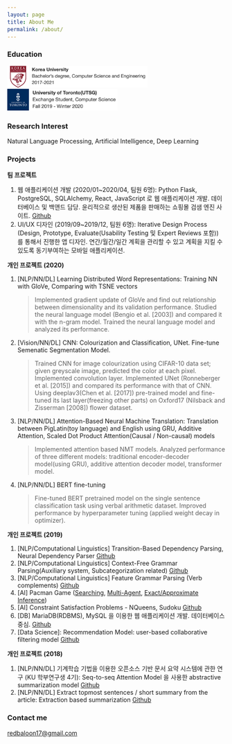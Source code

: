 ```yaml
---
layout: page
title: About Me
permalink: /about/
---
```


### Education
<img src="https://raw.githubusercontent.com/limhyesu98/limhyesu98.github.io/master/images/KoreaUniv.png" width="50">
<img src="https://raw.githubusercontent.com/limhyesu98/limhyesu98.github.io/master/images/KoreaUniv_.png" height="50">

<br>

<img src="https://raw.githubusercontent.com/limhyesu98/limhyesu98.github.io/master/images/UofT.png" width="50">

<img src="https://raw.githubusercontent.com/limhyesu98/limhyesu98.github.io/master/images/UofT_.png" height="50">


### Research Interest
Natural Language Processing, Artificial Intelligence, Deep Learning

### Projects

**팀 프로젝트**
1. 웹 애플리케이션 개발 (2020/01~2020/04, 팀원 6명): Python Flask, PostgreSQL, SQLAlchemy, React, JavaScript 로 웹 애플리케이션 개발. 데이터베이스 및 백앤드 담당. 윤리적으로 생산된 제품을 판매하는 쇼핑몰 검샘 엔진 사이트. [Github](https://github.com/SmitRao/meg)
2. UI/UX 디자인 (2019/09~2019/12, 팀원 6명): Iterative Design Process (Design, Prototype, Evaluate(Usability Testing 및 Expert Reviews 포함)) 를 통해서 진행한 앱 디자인. 연간/월간/일간 계획을 관리할 수 있고 계획을 지킬 수 있도록 동기부여하는 모바일 애플리케이션.

**개인 프로젝트 (2020)**
1. [NLP/NN/DL] Learning Distributed Word Representations: Training NN with GloVe, Comparing with TSNE vectors
    > Implemented gradient update of GloVe and find out relationship between dimensionality and its validation performance. Studied the neural language model (Bengio et al. [2003]) and compared it with the n-gram model. Trained the neural language model and analyzed its performance.

2. [Vision/NN/DL] CNN: Colourization and Classification, UNet. Fine-tune Semenatic Segmentation Model.
    > Trained CNN for image colourization using CIFAR-10 data set; given greyscale image, predicted the color at each pixel. Implemented convolution layer. Implemented UNet (Ronneberger et al. [2015]) and compared its performance with that of CNN. Using deeplav3(Chen et al. [2017]) pre-trained model and fine-tuned its last layer(freezing other parts) on Oxford17 (Nilsback and Zisserman [2008]) flower dataset. 

3. [NLP/NN/DL] Attention-Based Neural Machine Translation: Translation between PigLatin(toy language) and English using GRU, Additive Attention, Scaled Dot Product Attention(Causal / Non-causal) models
    > Implemented attention based NMT models. Analyzed performance of three different models: traditional encoder-decoder model(using GRU), additive attention decoder model, transformer model.

4. [NLP/NN/DL] BERT fine-tuning
    > Fine-tuned BERT pretrained model on the single sentence classification task using verbal arithmetic dataset. Improved performance by hyperparameter tuning (applied weight decay in optimizer).

**개인 프로젝트 (2019)**
1. [NLP/Computational Linguistics] Transition-Based Dependency Parsing, Neural Dependency Parser [Github](https://github.com/limhyesu98/DependencyParser)
2. [NLP/Computational Linguistics] Context-Free Grammar Parsing(Auxiliary system, Subcategorization related) [Github](https://github.com/limhyesu98/CFG)
3. [NLP/Computational Linguistics] Feature Grammar Parsing (Verb complements) [Github](https://github.com/limhyesu98/featureGrammar)
4. [AI] Pacman Game ([Searching](https://github.com/limhyesu98/pacman_search), [Multi-Agent](https://github.com/limhyesu98/pacman_multiagent), [Exact/Approximate Inference](https://github.com/limhyesu98/pacman_tracking))
5. [AI] Constraint Satisfaction Problems - NQueens, Sudoku [Github](https://github.com/limhyesu98/csp)
6. [DB] MariaDB(RDBMS), MySQL 을 이용한 웹 애플리케이션 개발. 데이터베이스 중심. [Github](https://github.com/limhyesu98/COSE371_DB)
7. [Data Science]: Recommendation Model: user-based collaborative filtering model [Github](https://github.com/limhyesu98/COSE471_DataScience)

**개인 프로젝트 (2018)**
1. [NLP/NN/DL] 기계학습 기법을 이용한 오픈소스 기반 문서 요약 시스템에 관한 연구 (KU 학부연구생 4기): Seq-to-seq Attention Model 을 사용한 abstractive summarization model [Github](https://github.com/limhyesu98/myTextSum)
2. [NLP/NN/DL] Extract topmost sentences / short summary from the article: Extraction based summarization [Github](https://github.com/limhyesu98/study_AutomaticSummarization)



### Contact me

[redbaloon17@gmail.com](mailto:redbaloon17@gmail.com)
